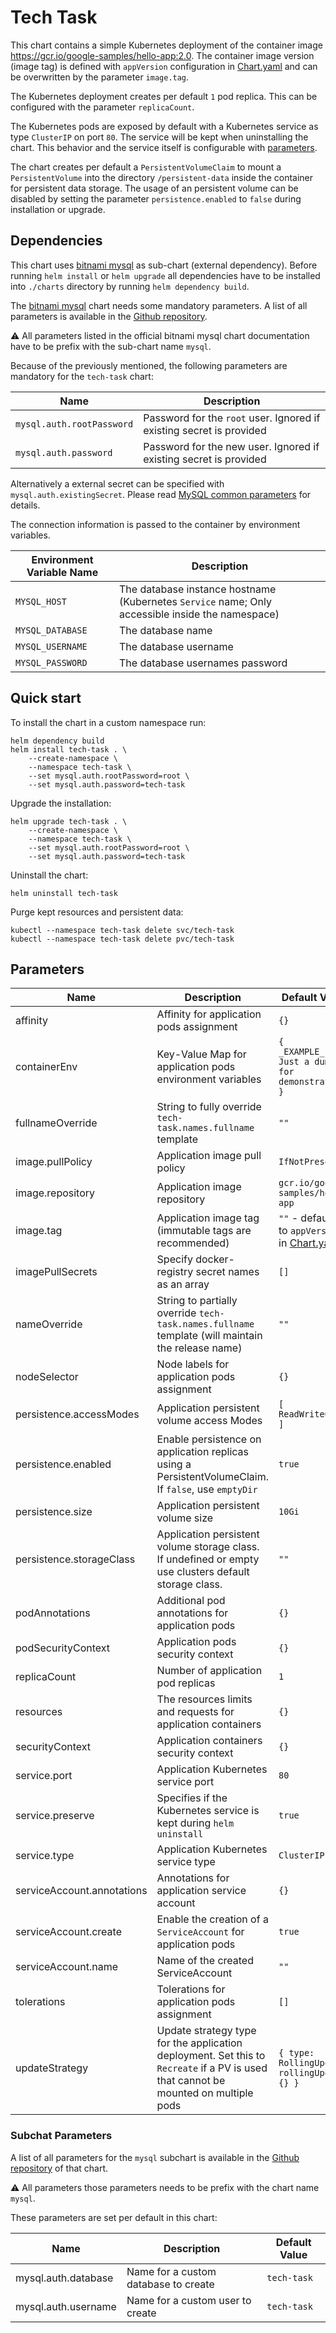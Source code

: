 # Tech Task

This chart contains a simple Kubernetes deployment of the container image <https://gcr.io/google-samples/hello-app:2.0>. The container image version (image tag) is defined with `appVersion` configuration in [Chart.yaml](./Chart.yaml) and can be overwritten by the parameter `image.tag`.

The Kubernetes deployment creates per default `1` pod replica. This can be configured with the parameter `replicaCount`.

The Kubernetes pods are exposed by default with a Kubernetes service as type `ClusterIP` on port `80`. The service will be kept when uninstalling the chart. This behavior and the service itself is configurable with [parameters](#parameters).

The chart creates per default a `PersistentVolumeClaim` to mount a `PersistentVolume` into the directory `/persistent-data` inside the container for persistent data storage. The usage of an persistent volume can be disabled by setting the parameter `persistence.enabled` to `false` during installation or upgrade.

## Dependencies

This chart uses [bitnami mysql](https://bitnami.com/stack/mysql/helm) as sub-chart (external dependency). Before running `helm install` or `helm upgrade` all dependencies have to be installed into `./charts` directory by running `helm dependency build`.

The [bitnami mysql](https://bitnami.com/stack/mysql/helm) chart needs some mandatory parameters. A list of all parameters is available in the [Github repository](https://github.com/bitnami/charts/tree/master/bitnami/mysql/#parameters).

:warning: All parameters listed in the official bitnami mysql chart documentation have to be prefix with the sub-chart name `mysql`.

Because of the previously mentioned, the following parameters are mandatory for the `tech-task` chart:

| Name                      | Description                                                          |
| ------------------------- | -------------------------------------------------------------------- |
| `mysql.auth.rootPassword` | Password for the `root` user. Ignored if existing secret is provided |
| `mysql.auth.password`     | Password for the new user. Ignored if existing secret is provided    |

Alternatively a external secret can be specified with `mysql.auth.existingSecret`. Please read [MySQL common parameters](https://github.com/bitnami/charts/tree/master/bitnami/mysql/#mysql-common-parameters) for details.

The connection information is passed to the container by environment variables.

| Environment Variable Name | Description                                                                                      |
| ------------------------- | ------------------------------------------------------------------------------------------------ |
| `MYSQL_HOST`              | The database instance hostname (Kubernetes `Service` name; Only accessible inside the namespace) |
| `MYSQL_DATABASE`          | The database name                                                                                |
| `MYSQL_USERNAME`          | The database username                                                                            |
| `MYSQL_PASSWORD`          | The database usernames password                                                                  |

## Quick start

To install the chart in a custom namespace run:

```shell
helm dependency build
helm install tech-task . \
    --create-namespace \
    --namespace tech-task \
    --set mysql.auth.rootPassword=root \
    --set mysql.auth.password=tech-task
```

Upgrade the installation:

```shell
helm upgrade tech-task . \
    --create-namespace \
    --namespace tech-task \
    --set mysql.auth.rootPassword=root \
    --set mysql.auth.password=tech-task
```

Uninstall the chart:

```shell
helm uninstall tech-task
```

Purge kept resources and persistent data:

```shell
kubectl --namespace tech-task delete svc/tech-task
kubectl --namespace tech-task delete pvc/tech-task
```

## Parameters

| Name                       | Description                                                                                                                         | Default Value                                                 |
| -------------------------- | ----------------------------------------------------------------------------------------------------------------------------------- | ------------------------------------------------------------- |
| affinity                   | Affinity for application pods assignment                                                                                            | `{}`                                                          |
| containerEnv               | Key-Value Map for application pods environment variables                                                                            | `{ _EXAMPLE_ENV_: Just a dummy for demonstration }`           |
| fullnameOverride           | String to fully override `tech-task.names.fullname` template                                                                        | `""`                                                          |
| image.pullPolicy           | Application image pull policy                                                                                                       | `IfNotPresent`                                                |
| image.repository           | Application image repository                                                                                                        | `gcr.io/google-samples/hello-app`                             |
| image.tag                  | Application image tag (immutable tags are recommended)                                                                              | `""` - defaults to `appVersion` in [Chart.yaml](./Chart.yaml) |
| imagePullSecrets           | Specify docker-registry secret names as an array                                                                                    | `[]`                                                          |
| nameOverride               | String to partially override `tech-task.names.fullname` template (will maintain the release name)                                   | `""`                                                          |
| nodeSelector               | Node labels for application pods assignment                                                                                         | `{}`                                                          |
| persistence.accessModes    | Application persistent volume access Modes                                                                                          | `[ ReadWriteOnce ]`                                           |
| persistence.enabled        | Enable persistence on application replicas using a PersistentVolumeClaim. If `false`, use `emptyDir`                                | `true`                                                        |
| persistence.size           | Application persistent volume size                                                                                                  | `10Gi`                                                        |
| persistence.storageClass   | Application persistent volume storage class. If undefined or empty use clusters default storage class.                              | `""`                                                          |
| podAnnotations             | Additional pod annotations for application pods                                                                                     | `{}`                                                          |
| podSecurityContext         | Application pods security context                                                                                                   | `{}`                                                          |
| replicaCount               | Number of application pod replicas                                                                                                  | `1`                                                           |
| resources                  | The resources limits  and requests for application containers                                                                       | `{}`                                                          |
| securityContext            | Application containers security context                                                                                             | `{}`                                                          |
| service.port               | Application Kubernetes service port                                                                                                 | `80`                                                          |
| service.preserve           | Specifies if the Kubernetes service is kept during `helm uninstall`                                                                 | `true`                                                        |
| service.type               | Application Kubernetes service type                                                                                                 | `ClusterIP`                                                   |
| serviceAccount.annotations | Annotations for application service account                                                                                         | `{}`                                                          |
| serviceAccount.create      | Enable the creation of a `ServiceAccount` for application pods                                                                      | `true`                                                        |
| serviceAccount.name        | Name of the created ServiceAccount                                                                                                  | `""`                                                          |
| tolerations                | Tolerations for application pods assignment                                                                                         | `[]`                                                          |
| updateStrategy             | Update strategy type for the application deployment. Set this to `Recreate` if a PV is used that cannot be mounted on multiple pods | `{ type: RollingUpdate, rollingUpdate: {} }`                  |

### Subchat Parameters

A list of all parameters for the `mysql` subchart is available in the [Github repository](https://github.com/bitnami/charts/tree/master/bitnami/mysql/#parameters) of that chart.

:warning: All parameters those parameters needs to be prefix with the chart name `mysql`.

These parameters are set per default in this chart:

| Name                | Description                          | Default Value |
| ------------------- | ------------------------------------ | ------------- |
| mysql.auth.database | Name for a custom database to create | `tech-task`   |
| mysql.auth.username | Name for a custom user to create     | `tech-task`   |
